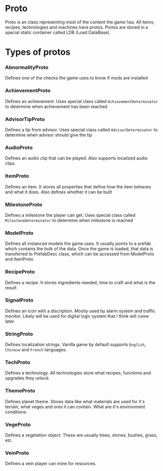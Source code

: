 # Proto

Proto is an class representing most of the content the game has. All items, recipes, technologies and machines have protos. Protos are stored in a special static container called LDB (Load DataBase).

# Types of protos
### AbnormalityProto
Defines one of the checks the game uses to know if mods are installed

### AchievementProto
Defines an achievement. Uses special class called `AchievementDeterminator` to determine when achievement has been reached

### AdvisorTipProto
Defines a tip from advisor. Uses special class called `AdvisorDeterminator` to determine when advisor should give the tip

### AudioProto
Defines an audio clip that can be played. Also supports localized audio clips.

### ItemProto
Defines an item. It stores all properties that define how the item behaves and what it does. Also defines whether it can be built

### MilestoneProto
Defines a milestone the player can get. Uses special class called `MilestoneDeterminator` to determine when milestone is reached

### ModelProto
Defines all instanced models the game uses. It usually points to a prefab which contains the bulk of the data. Once the game is loaded, that data is transferred to PrefabDesc class, which can be accessed from ModelProto and ItemProto

### RecipeProto
Defines a recipe. It stores ingredients needed, time to craft and what is the result

### SignalProto
Defines an icon with a discription. Mostly used by alarm system and traffic monitor. Likely will be used for digital logic system that I think will come later.

### StringProto
Defines localization strings. Vanilla game by default supports `English`, `Chinese` and `French` languages.

### TechProto
Defines a technology. All technologies store what recipes, functions and upgrades they unlock

### ThemeProto
Defines planet theme. Stores data like what materials are used for it's terrain, what veges and ores it can contain. What are it's environment conditions.

### VegeProto
Defines a vegetation object. These are usually trees, stones, bushes, grass, etc.

### VeinProto
Defines a vein player can mine for resources.
